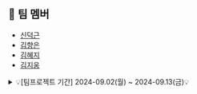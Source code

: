 

## 🤗 팀 멤버
- [신덕근](https://github.com/shindeokgeun)
- [김향은](https://github.com/myangeun)
- [김혜지](https://github.com/hjkim977)
- [김지웅](https://github.com/kgw08003)


<details>
    <summary> 💡[팀프로젝트 기간] 2024-09.02(월) ~ 2024-09.13(금)💡 </summary>

<details>

## 📍 주요 학습 주제
- Python
- Django
- Database
- APIs
- Git

